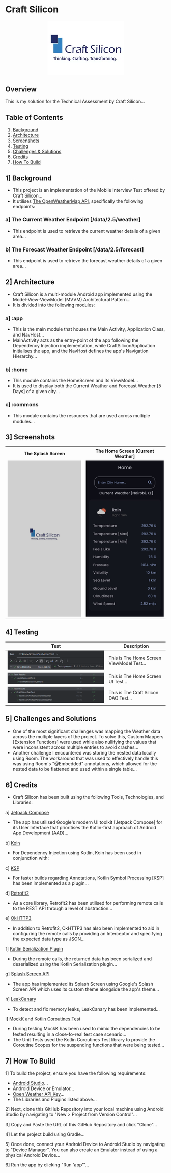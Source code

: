 # Craft Silicon

<div style="text-align: center;">

![The Craft Silicon Logo](/assets/images/logo/logo.png)

</div>

## Overview

This is my solution for the Technical Assessment by Craft Silicon...

## Table of Contents

1. [Background](#1-Background)
2. [Architecture](#2-Architecture)
3. [Screenshots](#3-Screenshots)
4. [Testing](#4-Testing)
5. [Challenges & Solutions](#5-Challenges-and-Solutions)
6. [Credits](#6-Credits)
7. [How To Build](#7-How-To-Build)

## 1] Background

- This project is an implementation of the Mobile Interview Test offered by Craft Silicon...
- It utilises [The OpenWeatherMap API](https://openweathermap.org/api), specifically the following endpoints:

### a] The Current Weather Endpoint [/data/2.5/weather]

- This endpoint is used to retrieve the current weather details of a given area...

### b] The Forecast Weather Endpoint [/data/2.5/forecast]

- This endpoint is used to retrieve the forecast weather details of a given area...

## 2] Architecture

- Craft Silicon is a multi-module Android app implemented using the Model-View-ViewModel (MVVM) Architectural Pattern...
- It is divided into the following modules:

### a] :app

- This is the main module that houses the Main Activity, Application Class, and NavHost...
- MainActivity acts as the entry-point of the app following the Dependency Injection implementation, while CraftSiliconApplication initialises the app, and the NavHost defines the app's Navigation Hierarchy...

### b] :home

- This module contains the HomeScreen and its ViewModel...
- It is used to display both the Current Weather and Forecast Weather [5 Days] of a given city...

### c] :commons

- This module contains the resources that are used across multiple modules...

## 3] Screenshots

<div style="text-align: center;">

<table>
  <tr>
    <th>The Splash Screen</th>
    <th>The Home Screen [Current Weather]</th>
    <th>The Home Screen [Forecast Weather]</th>
  </tr>
  <tr>
    <td>
      <img src="assets/images/screenshots/screens/splash_screen.png" alt="The Splash Screen" style="max-width:490px; height:490px;">
    </td>
    <td>
      <img src="assets/images/screenshots/screens/home_screen_current_weather.png" alt="The Home Screen [Current Weather]" style="max-width:490px; height:490px;">
    </td>
    <td>
      <img src="assets/images/screenshots/screens/home_screen_forecast_weather.png" alt="The Home Screen [Forecast Weather]" style="max-width:490px; height:490px;">
    </td>
  </tr>
</table>

</div>

## 4] Testing

| Test                                                                                                        | Description                               |
|-------------------------------------------------------------------------------------------------------------|-------------------------------------------|
| ![The Home Screen ViewModel Test](assets/images/screenshots/tests/viewmodel/home_screen_viewmodel_test.png) | This is The Home Screen ViewModel Test... |
| ![The Home Screen UI Test](assets/images/screenshots/tests/ui/home_screen_ui_test.png)                      | This is The Home Screen UI Test...        |
| ![The Craft Silicon DAO Test](assets/images/screenshots/tests/dao/craft_silicon_dao_test.png)               | This is The Craft Silicon DAO Test...     |

## 5] Challenges and Solutions

- One of the most significant challenges was mapping the Weather data across the multiple layers of the project. To solve this, Custom Mappers [Extension Functions] were used while also nullifying the values that were inconsistent across multiple entries to avoid crashes...
- Another challenge I encountered was storing the nested data locally using Room. The workaround that was used to effectively handle this was using Room's "@Embedded" annotations, which allowed for the nested data to be flattened and used within a single table...

## 6] Credits

- Craft Silicon has been built using the following Tools, Technologies, and Libraries:

a] [Jetpack Compose](https://developer.android.com/jetpack/compose)

- The app has utilised Google's modern UI toolkit [Jetpack Compose] for its User Interface that prioritises the Kotlin-first approach of Android App Development (AAD)...

b] [Koin](https://insert-koin.io/)

- For Dependency Injection using Kotlin, Koin has been used in conjunction with:

c] [KSP](https://kotlinlang.org/docs/ksp-overview.html)

- For faster builds regarding Annotations, Kotlin Symbol Processing [KSP] has been implemented as a plugin...

d] [Retrofit2](https://square.github.io/retrofit/)

- As a core library, Retrofit2 has been utilised for performing remote calls to the REST API through a level of abstraction...

e] [OkHTTP3](https://square.github.io/okhttp/)

- In addition to Retrofit2, OkHTTP3 has also been implemented to aid in configuring the remote calls by providing an Interceptor and specifying the expected data type as JSON...

f] [Kotlin Serialization Plugin](https://kotlinlang.org/docs/serialization.html)

- During the remote calls, the returned data has been serialized and deserialized using the Kotlin Serialization plugin...

g] [Splash Screen API](https://developer.android.com/develop/ui/views/launch/splash-screen)

- The app has implemented its Splash Screen using Google's Splash Screen API which uses its custom theme alongside the app's theme...

h] [LeakCanary](https://square.github.io/leakcanary/)

- To detect and fix memory leaks, LeakCanary has been implemented...

i] [MockK](https://mockk.io/) and [Kotlin Coroutines Test](https://kotlinlang.org/api/kotlinx.coroutines/kotlinx-coroutines-test/)

- During testing MockK has been used to mimic the dependencies to be tested resulting in a close-to-real test case scenario...
- The Unit Tests used the Kotlin Coroutines Test library to provide the Coroutine Scopes for the suspending functions that were being tested...

## 7] How To Build

1] To build the project, ensure you have the following requirements:

- [Android Studio](https://developer.android.com/studio)...
- Android Device or Emulator...
- [Open Weather API Key](https://openweathermap.org/appid)...
- The Libraries and Plugins listed above...

2] Next, clone this GitHub Repository into your local machine using Android Studio by navigating to "New > Project from Version Control"...

3] Copy and Paste the URL of this GitHub Repository and click "Clone"...

4] Let the project build using Gradle...

5] Once done, connect your Android Device to Android Studio by navigating to "Device Manager". You can also create an Emulator instead of using a physical Android Device...

6] Run the app by clicking "Run 'app'"...